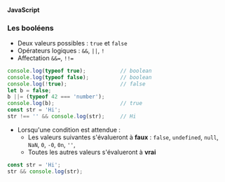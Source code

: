 #### JavaScript
### Les booléens

<div class="r-stack">

<div class="fragment fade-out" data-fragment-index="1">

* Deux valeurs possibles : `true` et `false`
* Opérateurs logiques : `&&`, `||`, `!`
* Affectation `&&=`, `!!=`
```javascript
console.log(typeof true);           // boolean
console.log(typeof false);          // boolean
console.log(!true);                 // false
let b = false;
b ||= (typeof 42 === 'number');
console.log(b);                     // true
const str = 'Hi';
str !== '' && console.log(str);     // Hi
```

</div>

<div class="fragment" data-fragment-index="1">

* Lorsqu'une condition est attendue : 
  * Les valeurs suivantes s'évalueront à **faux** : `false`, `undefined`, `null`, `NaN`, `0`, `-0`, `0n`, `''`, 
  * Toutes les autres valeurs s'évalueront à **vrai**

```javascript
const str = 'Hi';
str && console.log(str);
```
</div>

</div>
